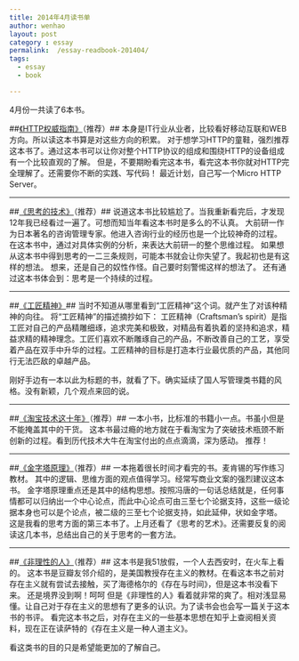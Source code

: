 ```yaml
---
title: 2014年4月读书单
author: wenhao
layout: post
category : essay
permalink:  /essay-readbook-201404/
tags: 
  - essay
  - book

---
```


4月份一共读了6本书。

##[《HTTP权威指南》](http://book.douban.com/subject/10746113/)（推荐）##
本身是IT行业从业者，比较看好移动互联和WEB方向。所以读这本书算是对这些方向的积累。
对于想学习HTTP的童鞋，强烈推荐这本书了。通过这本书可以让你对整个HTTP协议的组成和围绕HTTP的设备组成有一个比较直观的了解。
但是，不要期盼看完这本书，看完这本书你就对HTTP完全理解了。还需要你不断的实践、写代码！
最近计划，自己写一个Micro HTTP Server。

<!--more-->
---
##[《思考的技术》](http://book.douban.com/subject/5325852/)（推荐）##
说道这本书比较尴尬了。当我重新看完后，才发现12年我已经看过一遍了。可想而知当年看这本书时是多么的不认真。
大前研一作为日本著名的咨询管理专家。他进入咨询行业的经历也是一个比较神奇的过程。
在这本书中，通过对具体实例的分析，来表达大前研一的整个思维过程。
如果想从这本书中得到思考的一二三条规则，可能本书就会让你失望了。我起初也是有这样的想法。
想来，还是自己的奴性作怪。自己要时刻警惕这样的想法了。
还有通过这本书体会到：思考是一个持续的过程。

---
##[《工匠精神》](http://book.douban.com/subject/24502209/)##
当时不知道从哪里看到“工匠精神”这个词。就产生了对该种精神的向往。
将“工匠精神”的描述摘抄如下：
工匠精神（Craftsman’s spirit）是指工匠对自己的产品精雕细琢，追求完美和极致，对精品有着执着的坚持和追求，精益求精的精神理念。工匠们喜欢不断雕琢自己的产品，不断改善自己的工艺，享受着产品在双手中升华的过程。工匠精神的目标是打造本行业最优质的产品，其他同行无法匹敌的卓越产品。

刚好手边有一本以此为标题的书，就看了下。确实延续了国人写管理类书籍的风格。没有新颖，几个观点来回的说。

---
##[《淘宝技术这十年》](http://book.douban.com/subject/24335672/)（推荐）##
一本小书，比标准的书籍小一点。书虽小但是不能掩盖其中的干货。
这本书最过瘾的地方就在于看淘宝为了突破技术瓶颈不断创新的过程。看到历代技术大牛在淘宝付出的点点滴滴，深为感动。
推荐！

---
##[《金字塔原理》](http://book.douban.com/subject/4882120/)（推荐）##
一本拖着很长时间才看完的书。麦肯锡的写作练习教材。
其中的逻辑、思维方面的观点值得学习。经常写商业文案的强烈建议这本书。
金字塔原理重点还是其中的结构思想。按照冯唐的一句话总结就是，任何事情都可以归纳出一个中心论点，而此中心论点可由三至七个论据支持，这些一级论据本身也可以是个论点，被二级的三至七个论据支持，如此延伸，状如金字塔。 
这是我看的思考方面的第三本书了。上月还看了《思考的艺术》。还需要反复的阅读这几本书，总结出自己的关于思考的一套方法。

---
##[《非理性的人》](http://book.douban.com/subject/19962341/)（推荐）##
这本书是我51放假，一个人去西安时，在火车上看的。
这本书是豆瓣友邻介绍的，是美国教授存在主义的教材。在看这本书之前对存在主义就有尝试去接触，买了海德格尔的《存在与时间》，但是这本书没看下来。
还是境界没到啊！呵呵
但是《非理性的人》看着就非常的爽了。相对浅显易懂。让自己对于存在主义的思想有了更多的认识。为了读书会也会写一篇关于这本书的书评。
看完这本书之后，对存在主义的一些基本思想在知乎上查阅相关资料，现在正在读萨特的《存在主义是一种人道主义》。

看这类书的目的只是希望能更加的了解自己。
